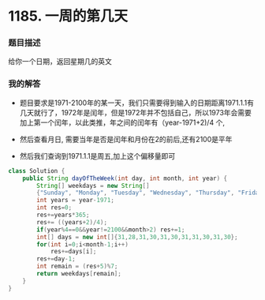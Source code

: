 # 1185. 一周的第几天

### 题目描述

给你一个日期，返回星期几的英文

### 我的解答

- 题目要求是1971-2100年的某一天，我们只需要得到输入的日期距离1971.1.1有几天就行了，1972年是闰年，但是1972年并不包括自己，所以1973年会需要加上第一个闰年，以此类推，年之间的闰年有（year-1971+2)/4 个, 
- 然后查看月日, 需要当年是否是闰年和月份在2的前后,还有2100是平年

- 然后我们查询到1971.1.1是周五,加上这个偏移量即可

```java
class Solution {
    public String dayOfTheWeek(int day, int month, int year) {
        String[] weekdays = new String[]
        {"Sunday", "Monday", "Tuesday", "Wednesday", "Thursday", "Friday", "Saturday"};
        int years = year-1971;
        int res=0;
        res+=years*365;
        res+= ((years+2)/4);
        if(year%4==0&&year!=2100&&month>2) res+=1;
        int[] days = new int[]{31,28,31,30,31,30,31,31,30,31,30};
        for(int i=0;i<month-1;i++)
            res+=days[i];
        res+=day-1;
        int remain = (res+5)%7;
        return weekdays[remain];
    }
}
```

